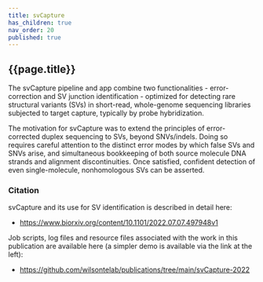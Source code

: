 ```yaml
---
title: svCapture
has_children: true
nav_order: 20
published: true
---
```


## {{page.title}}

The svCapture pipeline and app combine two
functionalities - error-correction and SV junction identification -
optimized for detecting rare structural variants (SVs)
in short-read, whole-genome sequencing libraries subjected to target capture, 
typically by probe hybridization.

The motivation for svCapture was to extend the principles
of error-corrected duplex sequencing to SVs, beyond SNVs/indels.
Doing so requires careful attention to the distinct error modes
by which false SVs and SNVs arise, and simultaneous
bookkeeping of both source molecule DNA strands and alignment discontinuities.
Once satisfied, confident detection of even single-molecule,
nonhomologous SVs can be asserted.

### Citation

svCapture and its use for SV identification is described in detail here:
- <https://www.biorxiv.org/content/10.1101/2022.07.07.497948v1>

Job scripts, log files and resource files associated with the work in
this publication are available here (a simpler demo is available via
the link at the left):

- <https://github.com/wilsontelab/publications/tree/main/svCapture-2022>
